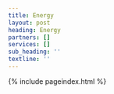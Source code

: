 ```yaml
---
title: Energy
layout: post
heading: Energy
partners: []
services: []
sub_heading: ''
textline: ''
---
```


{% include pageindex.html %}
